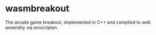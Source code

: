 # wasmbreakout
The arcade game breakout, implemented in C++ and compiled to web assembly via emscripten. 
